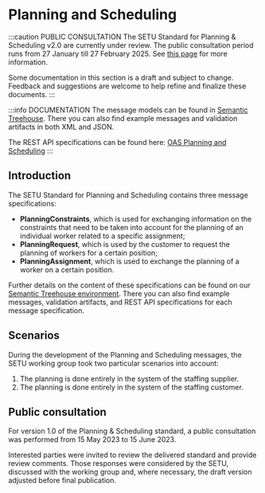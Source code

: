 # Planning and Scheduling

:::caution PUBLIC CONSULTATION
The SETU Standard for Planning & Scheduling v2.0 are currently under review. The public consultation period runs from 27 January till 27 February 2025. See [this page](./review-public) for more information.

Some documentation in this section is a draft and subject to change. Feedback and suggestions are welcome to help refine and finalize these documents.
:::

:::info DOCUMENTATION
The message models can be found in [Semantic Treehouse](https://setu.semantic-treehouse.nl/specifications). There you can also find example messages and validation artifacts in both XML and JSON.

The REST API specifications can be found here: [OAS Planning and Scheduling](../api/oas-planning)
:::

## Introduction

The SETU Standard for Planning and Scheduling contains three message specifications:

- **PlanningConstraints**, which is used for exchanging information on the constraints that need to be taken into account for the planning of an individual worker related to a specific assignment;
- **PlanningRequest**, which is used by the customer to request the planning of workers for a certain position;
- **PlanningAssignment**, which is used to exchange the planning of a worker on a certain position.

Further details on the content of these specifications can be found on our [Semantic Treehouse environment](https://setu.semantic-treehouse.nl/#/Projects). There you can also find example messages, validation artifacts, and REST API specifications for each message specification.

## Scenarios

During the development of the Planning and Scheduling messages, the SETU working group took two particular scenarios into account:

1. The planning is done entirely in the system of the staffing supplier.
2. The planning is done entirely in the system of the staffing customer.

## Public consultation
For version 1.0 of the Planning & Scheduling standard, a public consultation was performed from 15 May 2023 to 15 June 2023.

Interested parties were invited to review the delivered standard and provide review comments. Those responses were considered by the SETU, discussed with the working group and, where necessary, the draft version adjusted before final publication.